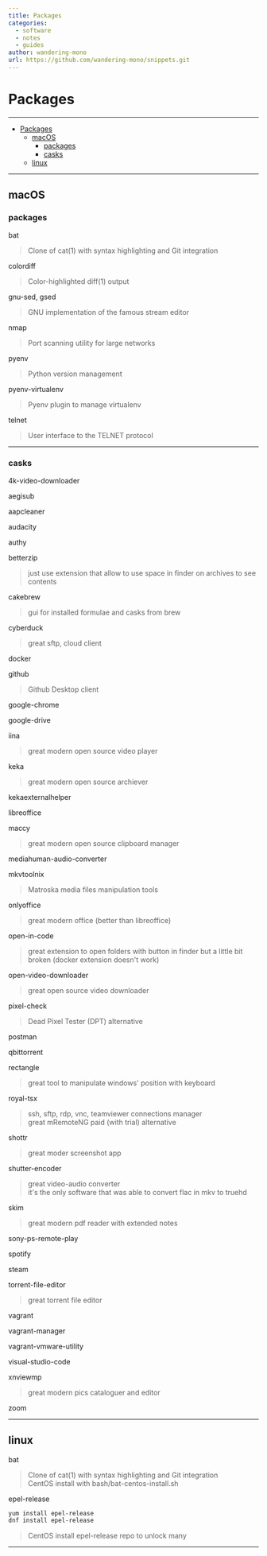 ```yaml
---
title: Packages
categories:
  - software
  - notes
  - guides
author: wandering-mono
url: https://github.com/wandering-mono/snippets.git
---
```


# Packages

---

- [Packages](#packages)
  - [macOS](#macos)
    - [packages](#packages-1)
    - [casks](#casks)
  - [linux](#linux)

---

## macOS

### packages

bat  
> Clone of cat(1) with syntax highlighting and Git integration

colordiff  
> Color-highlighted diff(1) output  

gnu-sed, gsed  
> GNU implementation of the famous stream editor

nmap  
> Port scanning utility for large networks  

pyenv  
> Python version management  

pyenv-virtualenv  
> Pyenv plugin to manage virtualenv  

telnet  
> User interface to the TELNET protocol  

---

### casks

4k-video-downloader

aegisub

aapcleaner

audacity

authy

betterzip  
> just use extension that allow to use space in finder on archives to see contents

cakebrew  
> gui for installed formulae and casks from brew

cyberduck  
> great sftp, cloud client

docker

github  
> Github Desktop client

google-chrome

google-drive

iina  
> great modern open source video player

keka  
> great modern open source  archiever

kekaexternalhelper

libreoffice

maccy  
> great modern open source clipboard manager

mediahuman-audio-converter

mkvtoolnix  
> Matroska media files manipulation tools

onlyoffice  
> great modern office (better than libreoffice)

open-in-code  
> great extension to open folders with button in finder but a little bit broken (docker extension doesn't work)

open-video-downloader  
> great open source video downloader

pixel-check  
> Dead Pixel Tester (DPT) alternative

postman

qbittorrent

rectangle  
> great tool to manipulate windows' position with keyboard

royal-tsx  
> ssh, sftp, rdp, vnc, teamviewer connections manager  
> great mRemoteNG paid (with trial) alternative

shottr  
> great moder screenshot app

shutter-encoder  
> great video-audio converter  
it's the only software that was able to convert flac in mkv to truehd

skim  
> great modern pdf reader with extended notes

sony-ps-remote-play

spotify

steam

torrent-file-editor  
> great torrent file editor

vagrant

vagrant-manager

vagrant-vmware-utility

visual-studio-code

xnviewmp  
> great modern pics cataloguer and editor

zoom

---

## linux

bat  
> Clone of cat(1) with syntax highlighting and Git integration  
> CentOS install with bash/bat-centos-install.sh

epel-release

```bash
yum install epel-release
dnf install epel-release 
```

> CentOS install epel-release repo to unlock many

---
